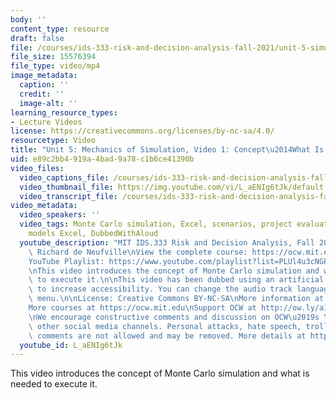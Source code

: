 ```yaml
---
body: ''
content_type: resource
draft: false
file: /courses/ids-333-risk-and-decision-analysis-fall-2021/unit-5-simulation-video-1_360p_16_9.mp4
file_size: 15576394
file_type: video/mp4
image_metadata:
  caption: ''
  credit: ''
  image-alt: ''
learning_resource_types:
- Lecture Videos
license: https://creativecommons.org/licenses/by-nc-sa/4.0/
resourcetype: Video
title: "Unit 5: Mechanics of Simulation, Video 1: Concept\u2014What Is Needed"
uid: e89c2bb4-919a-4bad-9a78-c1b6ce41390b
video_files:
  video_captions_file: /courses/ids-333-risk-and-decision-analysis-fall-2021/1H8us_DJw0TmzQLRtkdTavXX2f0_xP_dz_transcript.webvtt
  video_thumbnail_file: https://img.youtube.com/vi/L_aENIg6tJk/default.jpg
  video_transcript_file: /courses/ids-333-risk-and-decision-analysis-fall-2021/1H8us_DJw0TmzQLRtkdTavXX2f0_xP_dz_transcript.pdf
video_metadata:
  video_speakers: ''
  video_tags: Monte Carlo simulation, Excel, scenarios, project evaluation, simulation
    models Excel, DubbedWithAloud
  youtube_description: "MIT IDS.333 Risk and Decision Analysis, Fall 2021\nInstructor:\
    \ Richard de Neufville\nView the complete course: https://ocw.mit.edu/courses/ids-333-risk-and-decision-analysis-fall-2021/\n\
    YouTube Playlist: https://www.youtube.com/playlist?list=PLUl4u3cNGP62jwhTqp8_1kwrkDkxZhpQC\n\
    \nThis video introduces the concept of Monte Carlo simulation and what is needed\
    \ to execute it.\n\nThis video has been dubbed using an artificial voice via https://aloud.area120.google.com\
    \ to increase accessibility. You can change the audio track language in the Settings\
    \ menu.\n\nLicense: Creative Commons BY-NC-SA\nMore information at https://ocw.mit.edu/terms\n\
    More courses at https://ocw.mit.edu\nSupport OCW at http://ow.ly/a1If50zVRlQ\n\
    \nWe encourage constructive comments and discussion on OCW\u2019s YouTube and\
    \ other social media channels. Personal attacks, hate speech, trolling, and inappropriate\
    \ comments are not allowed and may be removed. More details at https://ocw.mit.edu/comments."
  youtube_id: L_aENIg6tJk
---
```

This video introduces the concept of Monte Carlo simulation and what is needed to execute it.